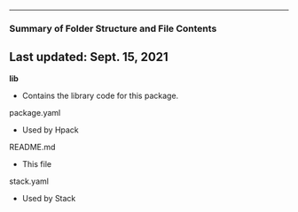 --------------------------------------------------
### Summary of Folder Structure and File Contents
Last updated: Sept. 15, 2021
--------------------------------------------------

**lib**
  - Contains the library code for this package.

package.yaml
  - Used by Hpack 

README.md
  - This file

stack.yaml
  - Used by Stack